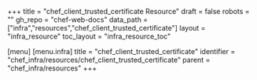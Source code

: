 +++
title = "chef_client_trusted_certificate Resource"
draft = false
robots = ""
gh_repo = "chef-web-docs"
data_path = ["infra","resources","chef_client_trusted_certificate"]
layout = "infra_resource"
toc_layout = "infra_resource_toc"

[menu]
  [menu.infra]
    title = "chef_client_trusted_certificate"
    identifier = "chef_infra/resources/chef_client_trusted_certificate"
    parent = "chef_infra/resources"
+++

<!-- The contents of this page are automatically generated from the chef_client_trusted_certificate.yaml file in the data directory. -->
<!-- To suggest a change, edit the https://github.com/chef/chef/blob/main/lib/chef/resource/chef_client_trusted_certificate.rb file
      and submit a pull request to the https://github.com/chef/chef repository. -->
